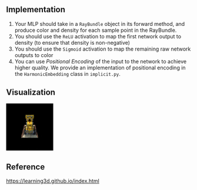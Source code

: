 ## Implementation
1. Your MLP should take in a `RayBundle` object in its forward method, and produce color and density for each sample point in the RayBundle.
2. You should use the `ReLU` activation to map the first network output to density (to ensure that density is non-negative)
3. You should use the `Sigmoid` activation to map the remaining raw network outputs to color
4. You can use *Positional Encoding* of the input to the network to achieve higher quality. We provide an implementation of positional encoding in the `HarmonicEmbedding` class in `implicit.py`.

## Visualization
![Spiral Rendering of Part 3](ta_images/part_3.gif)

## Reference
https://learning3d.github.io/index.html
